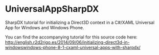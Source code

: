 UniversalAppSharpDX
===================

SharpDX tutorial for initializing a Direct3D context in a C#/XAML Universal App for Windows and Windows Phone.

You can find the accompanying tutorial for this source code here: http://english.r2d2rigo.es/2014/09/06/initializing-direct3d-in-windowswindows-phone-8-1-cxaml-universal-apps-with-sharpdx/
